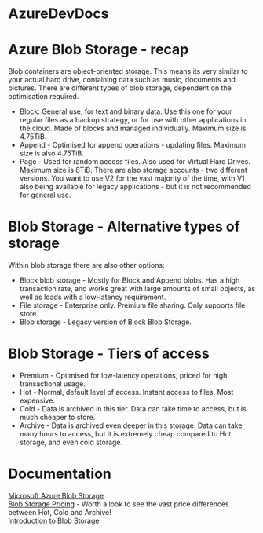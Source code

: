 # AzureDevDocs
# Azure Blob Storage - recap
Blob containers are object-oriented storage. This means its very similar to your actual hard drive, containing data such as music, documents and pictures. There are different types of blob storage, dependent on the optimisation required.

 - Block: General use, for text and binary data. Use this one for your regular files as a backup strategy, or for use with other applications in the cloud. Made of blocks and managed individually. Maximum size is 4.75TiB.
 - Append - Optimised for append operations - updating files. Maximum size is also 4.75TiB.
 - Page  - Used for random access files. Also used for Virtual Hard Drives. Maximum size is 8TiB.
There are also storage accounts - two different versions.
You want to use V2 for the vast majority of the time, with V1 also being available for legacy applications - but it is not recommended for general use.
# Blob Storage - Alternative types of storage
Within blob storage there are also other options:
 - Block blob storage - Mostly for Block and Append blobs. Has a high transaction rate, and works great with large amounts of small objects, as well as loads with a low-latency requirement.
 - File storage - Enterprise only. Premium file sharing. Only supports file store.
 - Blob storage - Legacy version of Block Blob Storage. 
# Blob Storage - Tiers of access
 
 - Premium - Optimised for low-latency operations, priced for high transactional usage.
 - Hot - Normal, default level of access. Instant access to files. Most expensive.
 - Cold - Data is archived in this tier. Data can take time to access, but is much cheaper to store.
 - Archive - Data is archived even deeper in this storage. Data can take many hours to access, but it is extremely cheap compared to Hot storage, and even cold storage.
# Documentation
[Microsoft Azure Blob Storage](https://azure.microsoft.com/en-gb/services/storage/blobs/)  
[Blob Storage Pricing](https://azure.microsoft.com/en-gb/pricing/details/storage/blobs/) - Worth a look to see the vast price differences between Hot, Cold and Archive!  
[Introduction to Blob Storage](https://docs.microsoft.com/en-us/azure/storage/blobs/storage-blobs-introduction)
